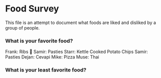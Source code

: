 # Food Survey

This file is an attempt to document what foods are liked and disliked by a group of people.

### What is your favorite food?
Frank: Ribs :meat_on_bone:
Samir: Pasties
Starr: Kettle Cooked Potato Chips
Samir: Pasties
Dejan: Cevapi
Mike: Pizza
Muse: Thai

### What is your least favorite food?

